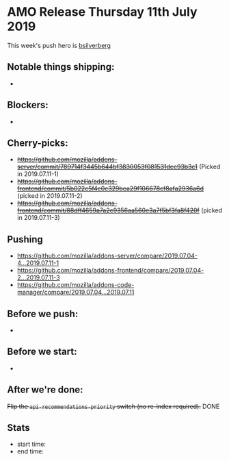 # AMO Release Thursday 11th July 2019

This week's push hero is [bsilverberg](https://github.com/bobsilverberg)

## Notable things shipping:

*

## Blockers:

*

## Cherry-picks:

* ~~https://github.com/mozilla/addons-server/commit/789714f3445b644bf3830053f081531dec93b3c1~~ (Picked in 2019.07.11-1)
* ~~https://github.com/mozilla/addons-frontend/commit/5b022c5f4c0c329bea29f106678cf8afa2936a6d~~ (picked in 2019.07.11-2)
* ~~https://github.com/mozilla/addons-frontend/commit/88dff4659a7a2c9356aa560e3a7f5bf3fa8f420f~~ (picked in 2019.07.11-3)

## Pushing

- https://github.com/mozilla/addons-server/compare/2019.07.04-4...2019.07.11-1
- https://github.com/mozilla/addons-frontend/compare/2019.07.04-2...2019.07.11-3
- https://github.com/mozilla/addons-code-manager/compare/2019.07.04...2019.07.11

## Before we push:

* 

## Before we start:

*

## After we're done:


~~Flip the `api-recommendations-priority` switch (no re-index required).~~ DONE

## Stats

- start time:
- end time:
